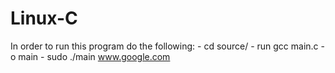 # Linux-C
In order to run this program do the following:
    - cd source/
    - run gcc main.c -o main
    - sudo ./main www.google.com
